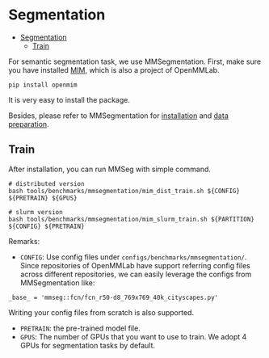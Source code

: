 # Segmentation

- [Segmentation](#segmentation)
  - [Train](#train)

For semantic segmentation task, we use MMSegmentation. First, make sure you have installed [MIM](https://github.com/open-mmlab/mim), which is also a project of OpenMMLab.

```shell
pip install openmim
```

It is very easy to install the package.

Besides, please refer to MMSegmentation for [installation](https://github.com/open-mmlab/mmsegmentation/blob/dev-1.x/docs/en/get_started.md) and [data preparation](https://github.com/open-mmlab/mmsegmentation/blob/dev-1.x/docs/en/user_guides/2_dataset_prepare.md).

## Train

After installation, you can run MMSeg with simple command.

```shell
# distributed version
bash tools/benchmarks/mmsegmentation/mim_dist_train.sh ${CONFIG} ${PRETRAIN} ${GPUS}

# slurm version
bash tools/benchmarks/mmsegmentation/mim_slurm_train.sh ${PARTITION} ${CONFIG} ${PRETRAIN}
```

Remarks:

- `CONFIG`: Use config files under `configs/benchmarks/mmsegmentation/`. Since repositories of OpenMMLab have support referring config files across different 
repositories, we can easily leverage the configs from MMSegmentation like:
```shell
_base_ = 'mmseg::fcn/fcn_r50-d8_769x769_40k_cityscapes.py'
```
Writing your config files from scratch is also supported.

- `PRETRAIN`: the pre-trained model file.
- `GPUS`: The number of GPUs that you want to use to train. We adopt 4 GPUs for segmentation tasks by default.
